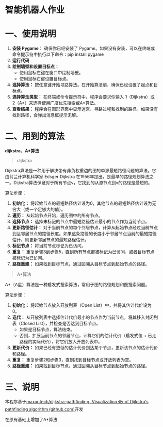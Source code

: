 # 智能机器人作业

# 一、使用说明

1. **安装 Pygame：** 确保你已经安装了 Pygame。如果没有安装，可以在终端或命令提示符中执行以下命令：pip install pygame
2. **运行代码**
3. **绘制墙壁和设置目标点：**
   * 使用鼠标左键在窗口中绘制墙壁。
   * 使用鼠标右键设置目标点。
4. **选择算法：** 按任意键开始寻路算法。在开始算法前，确保已经设置了起点和目标点。
5. **选择算法类型：** 在终端或命令提示符中，程序会要求你输入 1（Dijkstra）或 2（A*）来选择使用广度优先搜索或A*算法。
6. **查看结果：** 程序会在图形界面中显示迷宫、寻路过程和找到的路径。如果没有找到路径，会弹出消息框提示无解。

# 二、用到的算法

**dijkstra、A*算法**

> dijkstra

Dijkstra算法是一种用于解决带有非负权重边的图的单源最短路径问题的算法。它由荷兰计算机科学家 Edsger Dijkstra 在1956年提出，是最早的路径规划算法之一。Dijkstra算法保证对于所有节点v，它找到的从源节点到v的路径是最短的。

算法步骤：

1. **初始化：** 将起始节点的最短路径估计设为0，其他节点的最短路径估计设为无穷大（或一个足够大的值）。
2. **遍历：** 从起始节点开始，遍历图中的所有节点。
3. **选择节点：** 选择未标记的节点中最短路径估计最小的节点作为当前节点。
4. **更新路径估计：** 对于当前节点的每个邻居节点，计算从起始节点经过当前节点到达邻居节点的路径长度。如果这条路径的长度小于邻居节点当前的最短路径估计，则更新邻居节点的最短路径估计。
5. **标记节点：** 将当前节点标记为已访问。
6. **重复：** 重复步骤3到步骤5，直到所有节点都被标记为已访问，或者目标节点被标记为已访问。
7. **路径重建：** 如果找到目标节点，通过回溯从目标节点到起始节点的路径。


> A*算法



A*（A星）算法是一种启发式搜索算法，常用于图的路径规划和图搜索问题。

算法步骤：

1. **初始化：** 将起始节点放入开放列表（Open List）中，并将其估计代价设为0。
2. **迭代：** 从开放列表中选择估计代价最小的节点作为当前节点，将其移入封闭列表（Closed List），并检查是否达到目标节点。
   * 如果是目标节点，算法结束。
   * 否则，扩展当前节点的邻居节点，计算它们的估计代价（启发式值 + 已走路径的实际代价），将它们放入开放列表中。
3. **更新代价：** 如果已经有更低的估计代价到达某个节点，更新该节点的估计代价和路径。
4. **重复：** 重复步骤2和步骤3，直到找到目标节点或开放列表为空。
5. **路径重建：** 如果找到目标节点，通过回溯从目标节点到起始节点的路径。

# 三、说明

本程序基于[maxontech/dijkstra-pathfinding: Visualization 👓 of Dijkstra&#39;s pathfinding algorithm (github.com)](https://github.com/maxontech/dijkstra-pathfinding)开发

在原有基础上增加了A*算法

